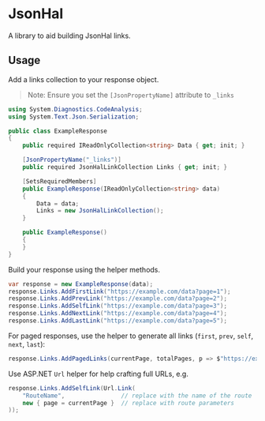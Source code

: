 ﻿# JsonHal

A library to aid building JsonHal links.

## Usage

Add a links collection to your response object.

> Note: Ensure you set the `[JsonPropertyName]` attribute to `_links`

```c#
using System.Diagnostics.CodeAnalysis;
using System.Text.Json.Serialization;

public class ExampleResponse
{
    public required IReadOnlyCollection<string> Data { get; init; }

    [JsonPropertyName("_links")]
    public required JsonHalLinkCollection Links { get; init; }

    [SetsRequiredMembers]
    public ExampleResponse(IReadOnlyCollection<string> data)
    {
        Data = data;
        Links = new JsonHalLinkCollection();
    }

    public ExampleResponse()
    {
    }
}
```

Build your response using the helper methods.

```c#
var response = new ExampleResponse(data);
response.Links.AddFirstLink("https://example.com/data?page=1");
response.Links.AddPrevLink("https://example.com/data?page=2");
response.Links.AddSelfLink("https://example.com/data?page=3");
response.Links.AddNextLink("https://example.com/data?page=4");
response.Links.AddLastLink("https://example.com/data?page=5");
```

For paged responses, use the helper to generate all links (`first`, `prev`, `self`, `next`, `last`):

```c#
response.Links.AddPagedLinks(currentPage, totalPages, p => $"https://example.com/data?page={p}");
```

Use ASP.NET `Url` helper for help crafting full URLs, e.g.

```c#
response.Links.AddSelfLink(Url.Link(
    "RouteName",                // replace with the name of the route
    new { page = currentPage }  // replace with route parameters 
));
```
